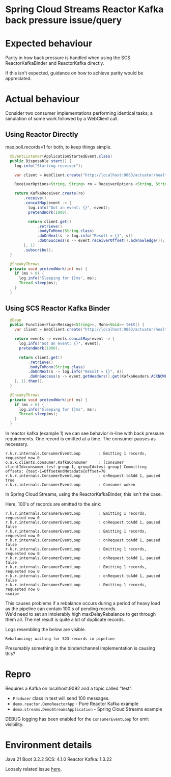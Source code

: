 # Spring Cloud Streams Reactor Kafka back pressure issue/query

# Expected behaviour

Parity in how back pressure is handled when using the SCS ReactorKafkaBinder and ReactorKafka directly.

If this isn't expected, guidance on how to achieve parity would be appreciated.

# Actual behaviour

Consider two consumer implementations performing identical tasks; a simulation of some work followed by a WebClient call.

## Using Reactor Directly

max.poll.records=1 for both, to keep things simple.

```java
  @EventListener(ApplicationStartedEvent.class)
  public Disposable start() {
    log.info("Starting receiver");

    var client = WebClient.create("http://localhost:9063/actuator/health");

    ReceiverOptions<String, String> ro = ReceiverOptions.<String, String>create...// Omitted.  See code.

    return KafkaReceiver.create(ro)
        .receive()
        .concatMap(event -> {
          log.info("Got an event: {}", event);
          pretendWork(1000);

          return client.get()
              .retrieve()
              .bodyToMono(String.class)
              .doOnNext(s -> log.info("Result = {}", s))
              .doOnSuccess(s -> event.receiverOffset().acknowledge());
        }, 1)
        .subscribe();
  }

  @SneakyThrows
  private void pretendWork(int ms) {
    if (ms > 0) {
      log.info("Sleeping for {}ms", ms);
      Thread.sleep(ms);
    }
  }
```

## Using SCS Reactor Kafka Binder

```java
  @Bean
  public Function<Flux<Message<String>>, Mono<Void>> test() {
    var client = WebClient.create("http://localhost:9063/actuator/health");

    return events -> events.concatMap(event -> {
      log.info("Got an event: {}", event);
      pretendWork(1000);

      return client.get()
          .retrieve()
          .bodyToMono(String.class)
          .doOnNext(s -> log.info("Result = {}", s))
          .doOnSuccess(s -> event.getHeaders().get(KafkaHeaders.ACKNOWLEDGMENT, ReceiverOffset.class).acknowledge());
    }, 1).then();
  }

  @SneakyThrows
  private void pretendWork(int ms) {
    if (ms > 0) {
      log.info("Sleeping for {}ms", ms);
      Thread.sleep(ms);
    }
  }
```
In reactor kafka (example 1) we can see behavior in-line with back pressure requirements.  One record is emitted at a time.  The consumer pauses as necessary.  

```
r.k.r.internals.ConsumerEventLoop        : Emitting 1 records, requested now 0
o.a.k.clients.consumer.KafkaConsumer     : [Consumer clientId=consumer-test-group-1, groupId=test-group] Committing offsets: {test-1=OffsetAndMetadata{offset=78
r.k.r.internals.ConsumerEventLoop        : onRequest.toAdd 1, paused true
r.k.r.internals.ConsumerEventLoop        : Consumer woken
```

In Spring Cloud Streams, using the ReactorKafkaBinder, this isn't the case.

Here, 100's of records are emitted to the sink:

```
r.k.r.internals.ConsumerEventLoop        : Emitting 1 records, requested now 0
r.k.r.internals.ConsumerEventLoop        : onRequest.toAdd 1, paused false
r.k.r.internals.ConsumerEventLoop        : Emitting 1 records, requested now 0
r.k.r.internals.ConsumerEventLoop        : onRequest.toAdd 1, paused false
r.k.r.internals.ConsumerEventLoop        : Emitting 1 records, requested now 0
r.k.r.internals.ConsumerEventLoop        : onRequest.toAdd 1, paused false
r.k.r.internals.ConsumerEventLoop        : Emitting 1 records, requested now 0
r.k.r.internals.ConsumerEventLoop        : onRequest.toAdd 1, paused false
r.k.r.internals.ConsumerEventLoop        : Emitting 1 records, requested now 0
<snip>
```

This causes problems if a rebalance occurs during a period of heavy load as the pipeline can contain 100's of pending records.  
We'd need to set an intolerably high maxDelayRebalance to get through them all.  The net result is quite a lot of duplicate records.

Logs resembling the below are visible.

```
Rebalancing; waiting for 523 records in pipeline
```

Presumably something in the binder/channel implementation is causing this? 

# Repro

Requires a Kafka on localhost:9092 and a topic called "test".

* `Producer` class in test will send 100 messages.
* `demo.reactor.DemoReactorApp` - Pure Reactor Kafka example
* `demo.streams.DemoStreamsApplication` - Spring Cloud Streams example

DEBUG logging has been enabled for the `ConsumerEventLoop` for emit visibility.

# Environment details

Java 21
Boot 3.2.2
SCS: 4.1.0
Reactor Kafka: 1.3.22

Loosely related issue [here](https://github.com/reactor/reactor-kafka/issues/345).